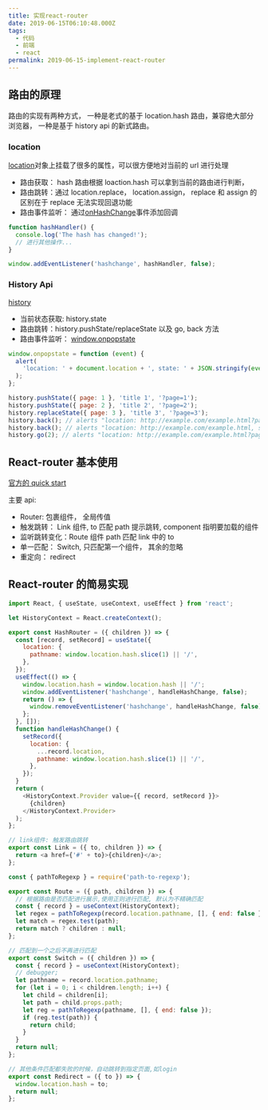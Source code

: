 ```yaml
---
title: 实现react-router
date: 2019-06-15T06:10:48.000Z
tags:
  - 代码
  - 前端
  - react
permalink: 2019-06-15-implement-react-router
---
```


## 路由的原理

路由的实现有两种方式， 一种是老式的基于 location.hash 路由，兼容绝大部分浏览器， 一种是基于 history api 的新式路由。

### location

[location](https://developer.mozilla.org/en-US/docs/Web/API/Location)对象上挂载了很多的属性，可以很方便地对当前的 url 进行处理

- 路由获取： hash 路由根据 loaction.hash 可以拿到当前的路由进行判断，
- 路由跳转：通过 location.replace， location.assign， replace 和 assign 的区别在于 replace 无法实现回退功能
- 路由事件监听： 通过[onHashChange](https://developer.mozilla.org/en-US/docs/Web/API/WindowEventHandlers/onhashchange)事件添加回调

```js
function hashHandler() {
  console.log('The hash has changed!');
  // 进行其他操作...
}

window.addEventListener('hashchange', hashHandler, false);
```

### History Api

[history](https://developer.mozilla.org/en-US/docs/Web/API/History)

- 当前状态获取: history.state
- 路由跳转：history.pushState/replaceState 以及 go, back 方法
- 路由事件监听： [window.onpopstate](https://developer.mozilla.org/en-US/docs/Web/API/WindowEventHandlers/onpopstate)

```js
window.onpopstate = function (event) {
  alert(
    'location: ' + document.location + ', state: ' + JSON.stringify(event.state)
  );
};

history.pushState({ page: 1 }, 'title 1', '?page=1');
history.pushState({ page: 2 }, 'title 2', '?page=2');
history.replaceState({ page: 3 }, 'title 3', '?page=3');
history.back(); // alerts "location: http://example.com/example.html?page=1, state: {"page":1}"
history.back(); // alerts "location: http://example.com/example.html, state: null
history.go(2); // alerts "location: http://example.com/example.html?page=3, state: {"page":3}
```

## React-router 基本使用

[官方的 quick start](https://reacttraining.com/react-router/web/guides/quick-start)

主要 api:

- Router: 包裹组件， 全局传值
- 触发跳转： Link 组件, to 匹配 path 提示跳转, component 指明要加载的组件
- 监听跳转变化：Route 组件 path 匹配 link 中的 to
- 单一匹配： Switch, 只匹配第一个组件， 其余的忽略
- 重定向： redirect

## React-router 的简易实现

```js
import React, { useState, useContext, useEffect } from 'react';

let HistoryContext = React.createContext();

export const HashRouter = ({ children }) => {
  const [record, setRecord] = useState({
    location: {
      pathname: window.location.hash.slice(1) || '/',
    },
  });
  useEffect(() => {
    window.location.hash = window.location.hash || '/';
    window.addEventListener('hashchange', handleHashChange, false);
    return () => {
      window.removeEventListener('hashchange', handleHashChange, false);
    };
  }, []);
  function handleHashChange() {
    setRecord({
      location: {
        ...record.location,
        pathname: window.location.hash.slice(1) || '/',
      },
    });
  }
  return (
    <HistoryContext.Provider value={{ record, setRecord }}>
      {children}
    </HistoryContext.Provider>
  );
};

// link组件: 触发路由跳转
export const Link = ({ to, children }) => {
  return <a href={'#' + to}>{children}</a>;
};

const { pathToRegexp } = require('path-to-regexp');

export const Route = ({ path, children }) => {
  // 根据路由是否匹配进行展示,使用正则进行匹配, 默认为不精确匹配
  const { record } = useContext(HistoryContext);
  let regex = pathToRegexp(record.location.pathname, [], { end: false });
  let match = regex.test(path);
  return match ? children : null;
};

// 匹配到一个之后不再进行匹配
export const Switch = ({ children }) => {
  const { record } = useContext(HistoryContext);
  // debugger;
  let pathname = record.location.pathname;
  for (let i = 0; i < children.length; i++) {
    let child = children[i];
    let path = child.props.path;
    let reg = pathToRegexp(pathname, [], { end: false });
    if (reg.test(path)) {
      return child;
    }
  }
  return null;
};

// 其他条件匹配都失败的时候，自动跳转到指定页面,如login
export const Redirect = ({ to }) => {
  window.location.hash = to;
  return null;
};
```
